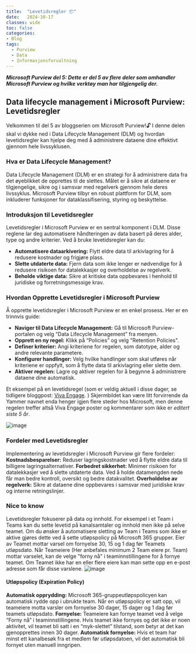 ```yaml
---
title:  "Levetidsregler 📦️"
date:   2024-10-17
classes: wide
toc: false
categories: 
- Blog
tags:
  - Purview
  - Data
  - Informasjonsforvaltning
---
```


***Microsoft Purview del 5: Dette er del 5 av flere deler som omhandler Microsoft Purview og hvilke verktøy man har tilgjengelig der.***

## Data lifecycle management i Microsoft Purview: Levetidsregler
Velkommen til del 5 av bloggserien om Microsoft Purview!🔓 I denne delen skal vi dykke ned i Data Lifecycle Management (DLM) og hvordan levetidsregler kan hjelpe deg med å administrere dataene dine effektivt gjennom hele livssyklusen.

### Hva er Data Lifecycle Management?
Data Lifecycle Management (DLM) er en strategi for å administrere data fra det øyeblikket de opprettes til de slettes. Målet er å sikre at dataene er tilgjengelige, sikre og i samsvar med regelverk gjennom hele deres livssyklus. Microsoft Purview tilbyr en robust plattform for DLM, som inkluderer funksjoner for dataklassifisering, styring og beskyttelse.

### Introduksjon til Levetidsregler
Levetidsregler i Microsoft Purview er en sentral komponent i DLM. Disse reglene lar deg automatisere håndteringen av data basert på deres alder, type og andre kriterier. Ved å bruke levetidsregler kan du:
* **Automatisere dataarkivering:** Flytt eldre data til arkivlagring for å redusere kostnader og frigjøre plass.
* **Slette utdaterte data:** Fjern data som ikke lenger er nødvendige for å redusere risikoen for datalekkasjer og overholdelse av regelverk.
* **Beholde viktige data:** Sikre at kritiske data oppbevares i henhold til juridiske og forretningsmessige krav.

### Hvordan Opprette Levetidsregler i Microsoft Purview
Å opprette levetidsregler i Microsoft Purview er en enkel prosess. Her er en trinnvis guide:
* **Naviger til Data Lifecycle Management:** Gå til Microsoft Purview-portalen og velg “Data Lifecycle Management” fra menyen.
* **Opprett en ny regel:** Klikk på “Policies” og velg "Retention Policies".
* **Definer kriterier:** Angi kriteriene for regelen, som datotype, alder og andre relevante parametere.
* **Konfigurer handlinger:** Velg hvilke handlinger som skal utføres når kriteriene er oppfylt, som å flytte data til arkivlagring eller slette dem.
* **Aktiver regelen:** Lagre og aktiver regelen for å begynne å administrere dataene dine automatisk.

Et eksempel på en levetidsregel (som er veldig aktuell i disse dager, se tidligere bloggpost: [Viva Engage](https://aassveen.com/blog/VivaEngage/). ) 
Skjermbildet kan være litt forvirrende da Yammer navnet enda henger igjen flere steder hos Microsoft, men denne regelen treffer altså Viva Engage poster og kommentarer som ikke er *editert siste 5 år*.

![image](https://github.com/user-attachments/assets/a42335fb-a183-4bf6-abbc-66f3d6d2df83)


### Fordeler med Levetidsregler
Implementering av levetidsregler i Microsoft Purview gir flere fordeler:
**Kostnadsbesparelser:** Reduser lagringskostnader ved å flytte eldre data til billigere lagringsalternativer.
**Forbedret sikkerhet:** Minimer risikoen for datalekkasjer ved å slette utdaterte data. Ved å holde datamengden nede får man bedre kontroll, oversikt og bedre datakvalitet.
**Overholdelse av regelverk:** Sikre at dataene dine oppbevares i samsvar med juridiske krav og interne retningslinjer.

### Nice to know
Levetidsregler fokuserer på data og innhold. For eksempel i et Team i Teams kan du sette levetid på kanalsamtaler og innhold men ikke på selve teamet. Om du ønsker å automatisere sletting av Team i Teams som ikke er aktive gjøres dette ved å sette utløpspolicy på Microsoft 365 grupper. 
Eier av Teamet mottar varsel om fornyelse 30, 15 og 1 dag før Teamets utløpsdato. Når Teameiere (Her anbefales minimum 2 Team eiere pr. Team) mottar varselet, kan de velge "forny nå" i teaminnstillingene for å fornye teamet. Om Teamet ikke har en eller flere eiere kan man sette opp en e-post adresse som får disse varslene.
![image](https://github.com/user-attachments/assets/93f97331-acae-4f56-bd05-07b9cfafd3a6)

#### Utløpspolicy (Expiration Policy)
**Automatisk opprydding:** Microsoft 365-gruppeutløpspolicyen kan automatisk rydde opp i ubrukte team. Når en utløpspolicy er satt opp, vil teameiere motta varsler om fornyelse 30 dager, 15 dager og 1 dag før teamets utløpsdato.
**Fornyelse:** Teameiere kan fornye teamet ved å velge “Forny nå” i teaminnstillingene. Hvis teamet ikke fornyes og det ikke er noen aktivitet, vil teamet bli satt i en “myk-slettet” tilstand, som betyr at det kan gjenopprettes innen 30 dager.
**Automatisk fornyelse:** Hvis et team har minst ett kanalbesøk fra et medlem før utløpsdatoen, vil det automatisk bli fornyet uten manuell inngripen.


